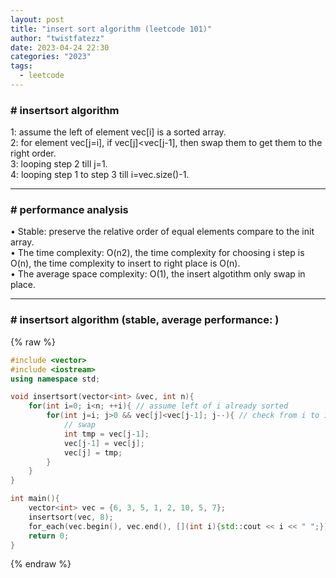 ```yaml
---
layout: post
title: "insert sort algorithm (leetcode 101)"
author: "twistfatezz"
date: 2023-04-24 22:30
categories: "2023"
tags:
  - leetcode
---
```

### # insertsort algorithm
1: assume the left of element vec[i] is a sorted array. <br>
2: for element vec[j=i], if vec[j]<vec[j-1], then swap them to get them to the right order. <br>
3: looping step 2 till j=1. <br>
4: looping step 1 to step 3 till i=vec.size()-1. <br>

<hr>

### # performance analysis 
• Stable: preserve the relative order of equal elements compare to the init array. <br>
• The time complexity: O(n2), the time complexity for choosing i step is O(n), the time complexity to insert to right place is O(n). <br>
• The average space complexity: O(1), the insert algotithm only swap in place.

<hr>

### # insertsort algorithm (stable, average performance: )
{% raw %}
```cpp
#include <vector>
#include <iostream>
using namespace std;

void insertsort(vector<int> &vec, int n){
    for(int i=0; i<n; ++i){ // assume left of i already sorted
        for(int j=i; j>0 && vec[j]<vec[j-1]; j--){ // check from i to 1
            // swap
            int tmp = vec[j-1];
            vec[j-1] = vec[j];
            vec[j] = tmp;
        }
    }
}

int main(){
    vector<int> vec = {6, 3, 5, 1, 2, 10, 5, 7};
    insertsort(vec, 8);
    for_each(vec.begin(), vec.end(), [](int i){std::cout << i << " ";});
    return 0;
}
```

{% endraw %}
